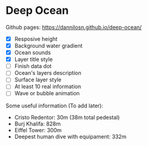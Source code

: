 # Deep Ocean

Github pages: https://dannilosn.github.io/deep-ocean/

- [x] Resposive height
- [x] Background water gradient
- [X] Ocean sounds
- [X] Layer title style
- [ ] Finish data dot
- [ ] Ocean's layers description
- [ ] Surface layer style
- [ ] At least 10 real information
- [ ] Wave or bubble animation

Some useful information (To add later):

- Cristo Redentor: 30m (38m total pedestal)
- Burj Khalifa: 828m
- Eiffel Tower: 300m
- Deepest human dive with equipament: 332m
